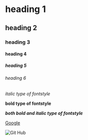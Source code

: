 # heading 1
## heading 2
### heading 3
#### heading 4
##### heading 5
###### heading 6
*italic type of fontstyle*

**bold type of fontstyle**

***both bold and italic type of fontstyle***

[Google](https://www.google.com/)

![Git Hub](https://encrypted-tbn0.gstatic.com/images?q=tbn:ANd9GcSAfR0pCJY_XVOpoqJ1yBR2S6hyQCu3dBmYVg&usqp=CAU)

